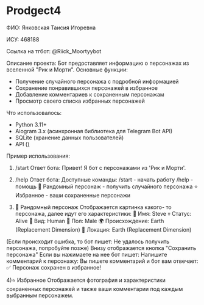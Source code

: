 # Prodgect4

ФИО:
Янковская Таисия Игоревна

ИСУ:
468188

Ссылка на тгбот:
@Riick_Moortyybot

Описание проекта:
Бот предоставляет информацию о персонажах из вселенной "Рик и Морти". 
Основные функции:
- Получение случайного персонажа с подробной информацией
- Сохранение понравившихся персонажей в избранное
- Добавление комментариев к сохраненным персонажам
- Просмотр своего списка избранных персонажей

Что использовалось:
- Python 3.11+
- Aiogram 3.x (асинхронная библиотека для Telegram Bot API)
- SQLite (хранение данных пользователей)
- API ([)](https://rickandmortyapi.com/api/character/{character_id})

Пример использования:

1) /start
Ответ бота: Привет! Я бот с персонажами из 'Рик и Морти'.

2) /help
Ответ бота: Доступные команды:
/start - начать работу
/help - помощь
🎲 Рандомный персонаж - получить случайного персонажа
⭐ Избранное - ваши сохраненные персонажи

3) 🎲 Рандомный персонаж
Отображается картинка какого- то персонажа, далее идут его характеристики:
👤 Имя: Steve
💀 Статус: Alive
🧬 Вид: Human
🚻 Пол: Male
🌍 Происхождение: Earth (Replacement Dimension)
📍 Локация: Earth (Replacement Dimension)

(Если происходит ошибка, то бот пишет: Не удалось получить персонажа, попробуйте позже)
Внизу отображается кнопка "Сохранить персонажа" 
Если вы нажимаете на нее бот пишет: Напишите комментарий к персонажу:
Вы пишете комментарий и бот вам отвечает:
✅ Персонаж сохранен в избранное!

4)⭐ Избранное
Отображается фотография и характеристики сохраненных персонажей и также ваши комментарии под каждым выбранным персонажем.
